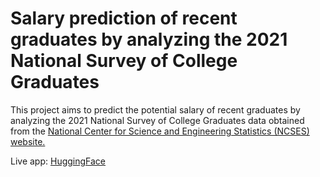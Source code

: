 # Salary prediction of recent graduates  by analyzing the 2021 National Survey of College Graduates  

This project aims to predict the potential salary of recent graduates by analyzing the 2021 National Survey of College Graduates data obtained from the [National Center for Science and Engineering Statistics (NCSES) website.](https://ncses.nsf.gov/explore-data/microdata/national-survey-college-graduates)

Live app: [HuggingFace](https://huggingface.co/spaces/hisandan/WGU_Capstone-Salary_Prediction_App)